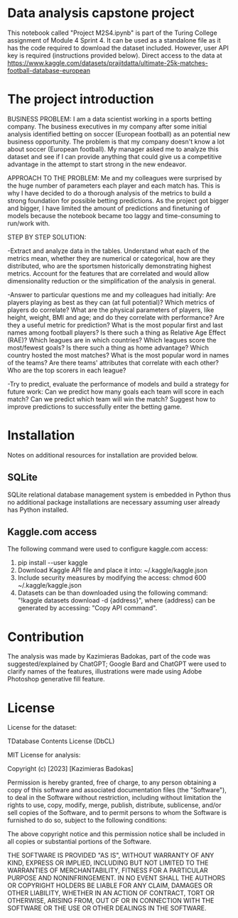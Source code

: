 # Data analysis capstone project
This notebook called "Project M2S4.ipynb" is part of the Turing College assignment of Module 4 Sprint 4. It can be used as a standalone file as it has the code required to download the dataset included. However, user API key is required (instructions provided below). Direct access to the data at https://www.kaggle.com/datasets/prajitdatta/ultimate-25k-matches-football-database-european

# The project introduction

BUSINESS PROBLEM: I am a data scientist working in a sports betting company. The business executives in my company after some initial analysis identified betting on soccer (European football) as an potential new business opportunity. The problem is that my company doesn't know a lot about soccer (European football). My manager asked me to analyze this dataset and see if I can provide anything that could give us a competitive advantage in the attempt to start strong in the new endeavor.

APPROACH TO THE PROBLEM: Me and my colleagues were surprised by the huge number of parameters each player and each match has. This is why I have decided to do a thorough analysis of the metrics to build a strong foundation for possible betting predictions. As the project got bigger and bigger, I have limited the amount of predictions and finetuning of models because the notebook became too laggy and time-consuming to run/work with.

STEP BY STEP SOLUTION:

-Extract and analyze data in the tables. Understand what each of the metrics mean, whether they are numerical or categorical, how are they distributed, who are the sportsmen historically demonstrating highest metrics. Account for the features that are correlated and would allow dimensionality reduction or the simplification of the analysis in general.

-Answer to particular questions me and my colleagues had initially:
Are players playing as best as they can (at full potential)?
Which metrics of players do correlate?
What are the physical parameters of players, like height, weight, BMI and age; and do they correlate with performance? Are they a useful metric for prediction?
What is the most popular first and last names among football players?
Is there such a thing as Relative Age Effect (RAE)?
Which leagues are in which countries?
Which leagues score the most/fewest goals?
Is there such a thing as home advantage?
Which country hosted the most matches?
What is the most popular word in names of the teams?
Are there teams' attributes that correlate with each other?
Who are the top scorers in each league?

-Try to predict, evaluate the performance of models and build a strategy for future work:
Can we predict how many goals each team will score in each match?
Can we predict which team will win the match?
Suggest how to improve predictions to successfully enter the betting game.

# Installation
Notes on additional resources for installation are provided below.

## SQLite
SQLite relational database management system is embedded in Python thus no additional package installations are necessary assuming user already has Python installed.

## Kaggle.com access
The following command were used to configure kaggle.com access:

1. pip install --user kaggle
2. Download Kaggle API file and place it into: ~/.kaggle/kaggle.json
3. Include security measures by modifying the access: chmod 600 ~/.kaggle/kaggle.json
4. Datasets can be than downloaded using the following command: "!kaggle datasets download -d {address}", where {address} can be generated by accessing: "Copy API command".

# Contribution
The analysis was made by Kazimieras Badokas, part of the code was suggested/explained by ChatGPT; Google Bard and ChatGPT were used to clarify names of the features, illustrations were made using Adobe Photoshop generative fill feature.

# License

License for the dataset:

TDatabase Contents License (DbCL)

MIT License for analysis:

Copyright (c) [2023] [Kazimieras Badokas]

Permission is hereby granted, free of charge, to any person obtaining a copy of this software and associated documentation files (the "Software"), to deal in the Software without restriction, including without limitation the rights to use, copy, modify, merge, publish, distribute, sublicense, and/or sell copies of the Software, and to permit persons to whom the Software is furnished to do so, subject to the following conditions:

The above copyright notice and this permission notice shall be included in all copies or substantial portions of the Software.

THE SOFTWARE IS PROVIDED "AS IS", WITHOUT WARRANTY OF ANY KIND, EXPRESS OR IMPLIED, INCLUDING BUT NOT LIMITED TO THE WARRANTIES OF MERCHANTABILITY, FITNESS FOR A PARTICULAR PURPOSE AND NONINFRINGEMENT. IN NO EVENT SHALL THE AUTHORS OR COPYRIGHT HOLDERS BE LIABLE FOR ANY CLAIM, DAMAGES OR OTHER LIABILITY, WHETHER IN AN ACTION OF CONTRACT, TORT OR OTHERWISE, ARISING FROM, OUT OF OR IN CONNECTION WITH THE SOFTWARE OR THE USE OR OTHER DEALINGS IN THE SOFTWARE.

